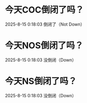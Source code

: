 # 今天COC倒闭了吗？

2025-8-15 0:18:03 倒闭了（Not Down）

# 今天NOS倒闭了吗？

2025-8-15 0:18:03 没倒闭（Down）

# 今天NS倒闭了吗？

2025-8-15 0:18:03 没倒闭（Down）

